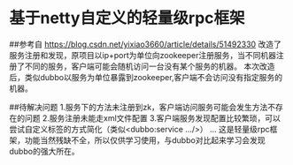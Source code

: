 # 基于netty自定义的轻量级rpc框架

##参考自 https://blog.csdn.net/yixiao3660/article/details/51492330 
改造了服务注册和发现，原项目以ip+port为单位向zookeeper注册服务，当不同机器注册了不同的服务，客户端可能会随机访问一台没有某个服务的机器。
本次改造后，类似dubbo以服务为单位暴露到zookeeper,客户端不会访问没有指定服务的机器。

##待解决问题
1.服务下的方法未注册到zk，客户端访问服务可能会发生方法不存在的问题
2.服务注册未能走xml文件配置
3.客户端服务发现配置比较繁琐，可以尝试自定义标签的方式简化（类似<dubbo:service .../>）
...
这是轻量级rpc框架，功能当然残缺不全，所以仅供学习使用，与dubbo对比起来学习会发现dubbo的强大所在。

